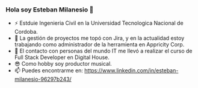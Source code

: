 ### Hola soy Esteban Milanesio 👋

<!--
**estebanmilanesio/estebanmilanesio** is a ✨ _special_ ✨ repository because its `README.md` (this file) appears on your GitHub profile.
-->

- ⚡  Estduie Ingenieria Civil en la Universidad Tecnologica Nacional de Cordoba.
- 🔭 La gestión de proyectos me topó con Jira, y en la actualidad estoy trabajando como administrador de la herramienta en Appricity Corp. 
- 🌱 El contacto con personas del mundo IT me llevó a realizar el curso de Full Stack Developer en Digital House.
- 😎 Como hobby soy productor musical.
- 📫 Puedes encontrarme en: https://www.linkedin.com/in/esteban-milanesio-96297b243/


